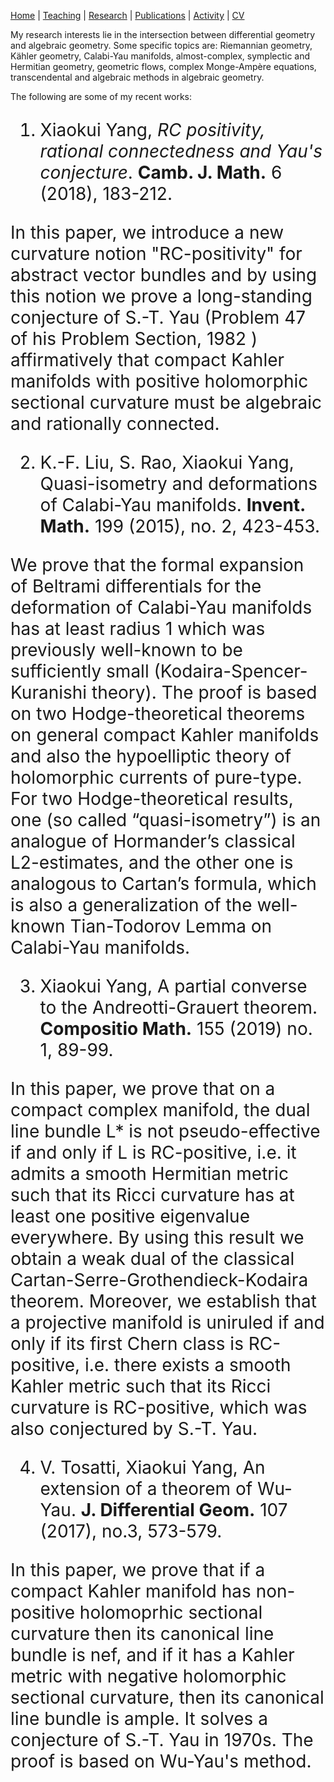  [Home](https://ymsc-geometry.github.io/xkyang)  | [Teaching](https://ubw-q.github.io/teaching) |  [Research](https://ymsc-geometry.github.io/yangresearch)  |  [Publications](https://ubw-q.github.io/publications)  |  [Activity](https://ubw-q.github.io/activity)  |  [CV](https://ubw-q.github.io/cv)  





My research interests lie in the intersection between differential geometry and algebraic geometry. Some specific topics are: Riemannian geometry, Kähler geometry, Calabi-Yau manifolds, almost-complex, symplectic and Hermitian geometry, geometric flows, complex Monge-Ampère equations, transcendental and algebraic methods in algebraic geometry.



The following are some of my recent works:

<span style="font-color:blue;font-size:28px;"> 

1. Xiaokui Yang,  *RC positivity, rational connectedness and Yau's conjecture*.  **Camb. J. Math.** 6 (2018), 183-212.</span>

In this paper, we introduce a new curvature notion "RC-positivity" for abstract vector bundles and by using this notion we prove a long-standing conjecture of S.-T. Yau (Problem 47 of his Problem Section, 1982 ) affirmatively that compact Kahler manifolds with positive holomorphic sectional curvature must be algebraic and rationally connected.



2. K.-F. Liu, S. Rao, Xiaokui Yang,  Quasi-isometry and deformations of Calabi-Yau manifolds.  **Invent. Math.** 199 (2015), no. 2, 423-453. 

We prove that the formal expansion of Beltrami differentials for the deformation of Calabi-Yau manifolds has at least radius 1 which was previously well-known to be sufficiently small (Kodaira-Spencer-Kuranishi theory). The proof is based on two Hodge-theoretical theorems on general compact Kahler manifolds and also the hypoelliptic theory of holomorphic currents of pure-type. For two Hodge-theoretical results, one (so called “quasi-isometry”) is an analogue of Hormander’s classical L2-estimates, and the other one is analogous to Cartan’s formula, which is also a generalization of the well-known Tian-Todorov Lemma on Calabi-Yau manifolds.



3. Xiaokui Yang,  A partial converse to the Andreotti-Grauert theorem.    **Compositio Math.**  155  (2019)  no. 1, 89-99. 

In this paper, we prove that on a compact complex manifold, the dual line bundle L* is not pseudo-effective if and only if L is RC-positive, i.e. it admits a smooth Hermitian metric such that its Ricci curvature has at least one positive eigenvalue everywhere. By using this result we obtain a weak dual of the classical Cartan-Serre-Grothendieck-Kodaira theorem. Moreover, we establish that a projective manifold is uniruled if and only if its first Chern class is RC-positive, i.e. there exists a smooth Kahler metric such that its Ricci curvature is RC-positive, which was also conjectured by S.-T. Yau.



4. V. Tosatti, Xiaokui Yang,  An extension of a theorem of Wu-Yau.  **J. Differential Geom.** 107 (2017), no.3, 573-579.

In this paper, we prove that if a compact Kahler manifold has non-positive holomoprhic sectional curvature then its canonical line bundle is nef, and if it has a Kahler metric with negative holomorphic sectional curvature, then its canonical line bundle is ample. It solves a conjecture of S.-T. Yau in 1970s. The proof is based on Wu-Yau's method.





